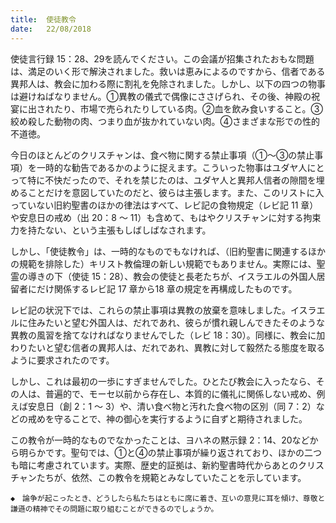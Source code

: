 ```yaml
---
title:  使徒教令
date:   22/08/2018
---
```


使徒言行録 15：28、29を読んでください。この会議が招集されたおもな問題は、満足のいく形で解決されました。救いは恵みによるのですから、信者である異邦人は、教会に加わる際に割礼を免除されました。しかし、以下の四つの物事は避けねばなりません。①異教の儀式で偶像にささげられ、その後、神殿の祝宴に出されたり、市場で売られたりしている肉。②血を飲み食いすること。③絞め殺した動物の肉、つまり血が抜かれていない肉。④さまざまな形での性的不道徳。

今日のほとんどのクリスチャンは、食べ物に関する禁止事項（①～③の禁止事項）を一時的な勧告であるかのように捉えます。こういった物事はユダヤ人にとって特に不快だったので、それを禁じたのは、ユダヤ人と異邦人信者の隙間を埋めることだけを意図していたのだと、彼らは主張します。また、このリストに入っていない旧約聖書のほかの律法はすべて、レビ記の食物規定（レビ記 11 章）や安息日の戒め（出 20：8 ～ 11）も含めて、もはやクリスチャンに対する拘束力を持たない、という主張もしばしばなされます。

しかし、「使徒教令」は、一時的なものでもなければ、（旧約聖書に関連するほかの規範を排除した）キリスト教倫理の新しい規範でもありません。実際には、聖霊の導きの下（使徒 15：28）、教会の使徒と長老たちが、イスラエルの外国人居留者にだけ関係するレビ記 17 章から18 章の規定を再構成したものです。

レビ記の状況下では、これらの禁止事項は異教の放棄を意味しました。イスラエルに住みたいと望む外国人は、だれであれ、彼らが慣れ親しんできたそのような異教の風習を捨てなければなりませんでした（レビ 18：30）。同様に、教会に加わりたいと望む信者の異邦人は、だれであれ、異教に対して毅然たる態度を取るように要求されたのです。

しかし、これは最初の一歩にすぎませんでした。ひとたび教会に入ったなら、その人は、普遍的で、モーセ以前から存在し、本質的に儀礼に関係しない戒め、例えば安息日（創 2：1 ～ 3）や、清い食べ物と汚れた食べ物の区別（同 7：2）などの戒めを守ることで、神の御心を実行するように自ずと期待されました。

この教令が一時的なものでなかったことは、ヨハネの黙示録 2：14、20などから明らかです。聖句では、①と④の禁止事項が繰り返されており、ほかの二つも暗に考慮されています。実際、歴史的証拠は、新約聖書時代からあとのクリスチャンたちが、依然、この教令を規範とみなしていたことを示しています。

`◆　論争が起こったとき、どうしたら私たちはともに席に着き、互いの意見に耳を傾け、尊敬と謙遜の精神でその問題に取り組むことができるのでしょうか。`